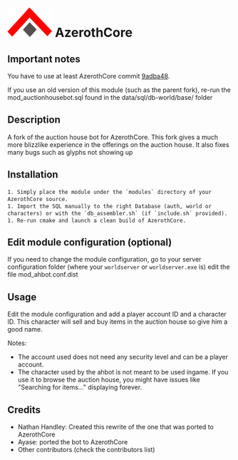 # ![logo](https://raw.githubusercontent.com/azerothcore/azerothcore.github.io/master/images/logo-github.png) AzerothCore

## Important notes

You have to use at least AzerothCore commit [9adba48](https://github.com/azerothcore/azerothcore-wotlk/commit/9adba482c236f1087d66a672e97a99f763ba74b3).

If you use an old version of this module (such as the parent fork), re-run the mod_auctionhousebot.sql found in the data/sql/db-world/base/ folder

## Description

A fork of the auction house bot for AzerothCore.  This fork gives a much more blizzlike experience in the offerings on the auction house.  It also fixes many bugs such as glyphs not showing up

## Installation

```
1. Simply place the module under the `modules` directory of your AzerothCore source. 
1. Import the SQL manually to the right Database (auth, world or characters) or with the `db_assembler.sh` (if `include.sh` provided).
1. Re-run cmake and launch a clean build of AzerothCore.
```

## Edit module configuration (optional)

If you need to change the module configuration, go to your server configuration folder (where your `worldserver` or `worldserver.exe` is)
edit the file mod_ahbot.conf.dist

## Usage

Edit the module configuration and add a player account ID and a character ID.
This character will sell and buy items in the auction house so give him a good name.

Notes:
- The account used does not need any security level and can be a player account.
- The character used by the ahbot is not meant to be used ingame. If you use it to browse the auction house, you might have issues like "Searching for items..." displaying forever.

## Credits

- Nathan Handley: Created this rewrite of the one that was ported to AzerothCore
- Ayase: ported the bot to AzerothCore
- Other contributors (check the contributors list)
